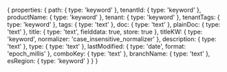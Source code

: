 {
  properties: {
    path: { type: 'keyword' },
    tenantId: { type: 'keyword' },
    productName: { type: 'keyword' },
    tenant: { type: 'keyword' },
    tenantTags: { type: 'keyword' },
    tags: { type: 'text' },
    doc: { type: 'text' },
    plainDoc: { type: 'text' },
    title: { type: 'text', fielddata: true, store: true },
    titleKW: { type: 'keyword', normalizer: 'case_insensitive_normalizer' },
    description: { type: 'text' },
    type: { type: 'text' },
    lastModified: { type: 'date', format: 'epoch_millis' },
    comboKey: { type: 'text' },
    branchName: { type: 'text' },
    esRegion: { type: 'keyword' }
  }
}